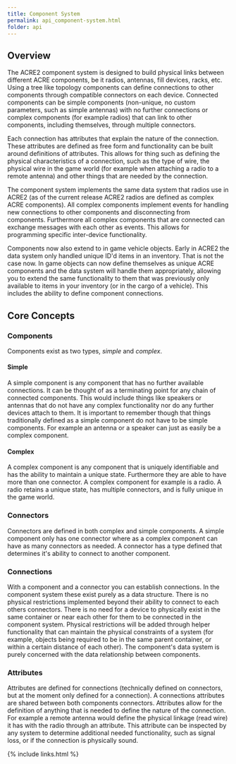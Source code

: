 ```yaml
---
title: Component System
permalink: api_component-system.html
folder: api
---
```


## Overview

The ACRE2 component system is designed to build physical links between different ACRE components, be it radios, antennas, fill devices, racks, etc. Using a tree like topology components can define connections to other components through compatible connectors on each device. Connected components can be simple components (non-unique, no custom parameters, such as simple antennas) with no further connections or complex components (for example radios) that can link to other components, including themselves, through multiple connectors.

Each connection has attributes that explain the nature of the connection. These attributes are defined as free form and functionality can be built around definitions of attributes. This allows for thing such as defining the physical characteristics of a connection, such as the type of wire, the physical wire in the game world (for example when attaching a radio to a remote antenna) and other things that are needed by the connection.

The component system implements the same data system that radios use in ACRE2 (as of the current release ACRE2 radios are defined as complex ACRE components). All complex components implement events for handling new connections to other components and disconnecting from components. Furthermore all complex components that are connected can exchange messages with each other as events. This allows for programming specific inter-device functionality.

Components now also extend to in game vehicle objects. Early in ACRE2 the data system only handled unique ID'd items in an inventory. That is not the case now. In game objects can now define themselves as unique ACRE components and the data system will handle them appropriately, allowing you to extend the same functionality to them that was previously only available to items in your inventory (or in the cargo of a vehicle). This includes the ability to define component connections.


## Core Concepts

### Components

Components exist as two types, *simple* and *complex*. 

#### Simple

A simple component is any component that has no further available connections. It can be thought of as a terminating point for any chain of connected components. This would include things like speakers or antennas that do not have any complex functionality nor do any further devices attach to them. It is important to remember though that things traditionally defined as a simple component do not have to be simple components. For example an antenna or a speaker can just as easily be a complex component.

#### Complex

A complex component is any component that is uniquely identifiable and has the ability to maintain a unique state. Furthermore they are able to have more than one connector. A complex component for example is a radio. A radio retains a unique state, has multiple connectors, and is fully unique in the game world.

### Connectors

Connectors are defined in both complex and simple components. A simple component only has one connector where as a complex component can have as many connectors as needed. A connector has a type defined that determines it's ability to connect to another component.

### Connections

With a component and a connector you can establish connections. In the component system these exist purely as a data structure. There is no physical restrictions implemented beyond their ability to connect to each others connectors. There is no need for a device to physically exist in the same container or near each other for them to be connected in the component system. Physical restrictions will be added through helper functionality that can maintain the physical constraints of a system (for example, objects being required to be in the same parent container, or within a certain distance of each other). The component's data system is purely concerned with the data relationship between components.

### Attributes

Attributes are defined for connections (technically defined on connectors, but at the moment only defined for a connection). A connections attributes are shared between both components connectors. Attributes allow for the definition of anything that is needed to define the nature of the connection. For example a remote antenna would define the physical linkage (read wire) it has with the radio through an attribute. This attribute can be inspected by any system to determine additional needed functionality, such as signal loss, or if the connection is physically sound.

{% include links.html %}
